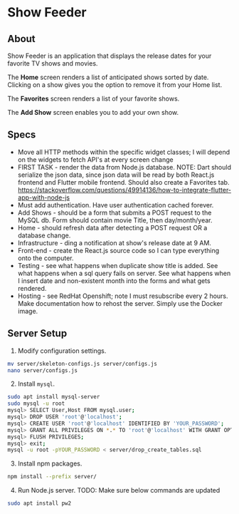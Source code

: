 # Show Feeder

## About
Show Feeder is an application that displays the release dates for
your favorite TV shows and movies.

The **Home** screen renders a list of anticipated shows sorted
by date. Clicking on a show gives you the option to remove it from
your Home list.

The **Favorites** screen renders a list of your favorite shows.

The **Add Show** screen enables you to add your own show.

## Specs
* Move all HTTP methods within the specific widget classes; I will depend on
  the widgets to fetch API's at every screen change
* FIRST TASK - render the data from Node.js database. NOTE: Dart
  should serialize the json data, since json data will be read by
  both React.js frontend and Flutter mobile frontend. Should also
  create a Favorites tab. https://stackoverflow.com/questions/49914136/how-to-integrate-flutter-app-with-node-js
* Must add authentication. Have user authentication cached forever.
* Add Shows - should be a form that submits a POST request to the
  MySQL db. Form should contain movie Title, then day/month/year.
* Home - should refresh data after detecting a POST request OR a
  database change.
* Infrastructure - ding a notification at show's release date at 9 AM.
* Front-end - create the React.js source code so I can type
  everything onto the computer.
* Testing - see what happens when duplicate show title is added. See
  what happens when a sql query fails on server. See what happens
  when I insert date and non-existent month into the forms and what
  gets rendered.
* Hosting - see RedHat Openshift; note I must resubscribe every 2 hours. Make
  documentation how to rehost the server. Simply use the Docker image.

## Server Setup
1. Modify configuration settings.
```bash
mv server/skeleton-configs.js server/configs.js
nano server/configs.js
```

2. Install `mysql`.
```bash
sudo apt install mysql-server
sudo mysql -u root
mysql> SELECT User,Host FROM mysql.user;
mysql> DROP USER 'root'@'localhost';
mysql> CREATE USER 'root'@'localhost' IDENTIFIED BY 'YOUR_PASSWORD';
mysql> GRANT ALL PRIVILEGES ON *.* TO 'root'@'localhost' WITH GRANT OPTION;
mysql> FLUSH PRIVILEGES;
mysql> exit;
mysql -u root -pYOUR_PASSWORD < server/drop_create_tables.sql
```

3. Install npm packages.
```bash
npm install --prefix server/
```

4. Run Node.js server. TODO: Make sure below commands are updated
```bash
sudo apt install pw2
```
